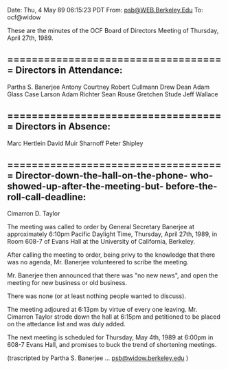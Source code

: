 Date: Thu, 4 May 89 06:15:23 PDT
From: psb@WEB.Berkeley.Edu
To: ocf@widow

These are the minutes of the OCF Board of Directors Meeting of 
Thursday, April 27th, 1989.

====================================
Directors in Attendance:
------------------------------------
Partha S. Banerjee
Antony Courtney
Robert Cullmann
Drew Dean
Adam Glass
Case Larson
Adam Richter
Sean Rouse
Gretchen Stude
Jeff Wallace

====================================
Directors in Absence:
------------------------------------
Marc Hertlein
David Muir Sharnoff
Peter Shipley

====================================
Director-down-the-hall-on-the-phone-
who-showed-up-after-the-meeting-but-
before-the-roll-call-deadline:
------------------------------------
Cimarron D. Taylor


The meeting was called to order by General Secretary Banerjee at approximately
6:10pm Pacific Daylight Time, Thursday, April 27th, 1989, in Room 608-7 of
Evans Hall at the University of California, Berkeley. 

After calling the meeting to order, being privy to the knowledge that there was
no agenda, Mr. Banerjee volunteered to scribe the meeting. 

Mr. Banerjee then announced that there was "no new news", and open the meeting
for new business or old business. 

There was none (or at least nothing people wanted to discuss).

The meeting adjoured at 6:13pm by virtue of every one leaving. 
Mr. Cimarron Taylor strode down the hall at 6:15pm and petitioned to be 
placed on the attedance list and was duly added. 

The next meeting is scheduled for Thursday, May 4th, 1989 at 6:00pm in 608-7
Evans Hall, and promises to buck the trend of shortening meetings. 

(trascripted by Partha S. Banerjee ... <psb@widow.berkeley.edu>       )
